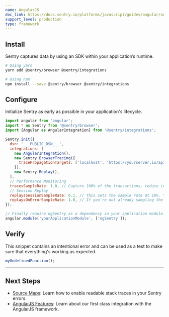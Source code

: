 ```yaml
---
name: AngularJS
doc_link: https://docs.sentry.io/platforms/javascript/guides/angular/angular1/
support_level: production
type: framework
---
```


## Install

Sentry captures data by using an SDK within your application’s runtime.

```bash
# Using yarn
yarn add @sentry/browser @sentry/integrations

# Using npm
npm install --save @sentry/browser @sentry/integrations
```

## Configure

Initialize Sentry as early as possible in your application's lifecycle.

```javascript
import angular from 'angular';
import * as Sentry from '@sentry/browser';
import {Angular as AngularIntegration} from '@sentry/integrations';

Sentry.init({
  dsn: '___PUBLIC_DSN___',
  integrations: [
    new AngularIntegration(),
    new Sentry.BrowserTracing({
      tracePropagationTargets: ['localhost', 'https://yourserver.io/api'],
    }),
    new Sentry.Replay(),
  ],
  // Performance Monitoring
  tracesSampleRate: 1.0, // Capture 100% of the transactions, reduce in production!
  // Session Replay
  replaysSessionSampleRate: 0.1, // This sets the sample rate at 10%. You may want to change it to 100% while in development and then sample at a lower rate in production.
  replaysOnErrorSampleRate: 1.0, // If you're not already sampling the entire session, change the sample rate to 100% when sampling sessions where errors occur.
});

// Finally require ngSentry as a dependency in your application module.
angular.module('yourApplicationModule', ['ngSentry']);
```

## Verify

This snippet contains an intentional error and can be used as a test to make sure that everything's working as expected.

```javascript
myUndefinedFunction();
```

---

## Next Steps

- [Source Maps](https://docs.sentry.io/platforms/javascript/guides/angular/sourcemaps/): Learn how to enable readable stack traces in your Sentry errors.
- [AngularJS Features](https://docs.sentry.io/platforms/javascript/guides/angular/angular1/): Learn about our first class integration with the AngularJS framework.
